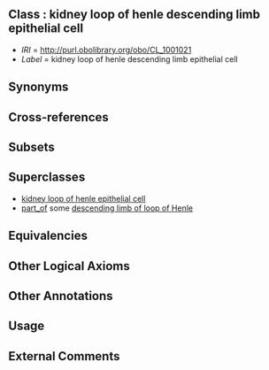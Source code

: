 
## Class : kidney loop of henle descending limb epithelial cell

 * *IRI* = http://purl.obolibrary.org/obo/CL_1001021
 * *Label* = kidney loop of henle descending limb epithelial cell

## Synonyms


## Cross-references


## Subsets


## Superclasses

 * [kidney loop of henle epithelial cell](../../CL/09/CL_1000909.md)
 * [part_of](../../BFO/50/BFO_0000050.md) some [descending limb of loop of Henle](../../UBERON/89/UBERON_0001289.md)

## Equivalencies


## Other Logical Axioms


## Other Annotations


## Usage


## External Comments


